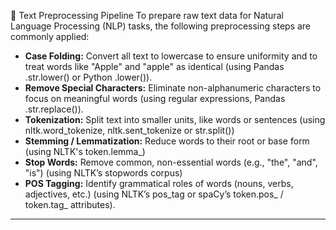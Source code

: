 🧹 Text Preprocessing Pipeline To prepare raw text data for Natural Language Processing (NLP) tasks, the following preprocessing steps are commonly applied:

- **Case Folding:** Convert all text to lowercase to ensure uniformity and to treat words like "Apple" and "apple" as identical (using Pandas .str.lower() or Python .lower()).
- **Remove Special Characters:** Eliminate non-alphanumeric characters to focus on meaningful words (using regular expressions, Pandas .str.replace()).
- **Tokenization:** Split text into smaller units, like words or sentences (using nltk.word_tokenize, nltk.sent_tokenize or str.split())
- **Stemming / Lemmatization:**  Reduce words to their root or base form (using NLTK's token.lemma_)
- **Stop Words:** Remove common, non-essential words (e.g., "the", "and", "is") (using NLTK’s stopwords corpus)
- **POS Tagging:** Identify grammatical roles of words (nouns, verbs, adjectives, etc.) (using NLTK’s pos_tag or spaCy’s token.pos_ / token.tag_ attributes).

---
